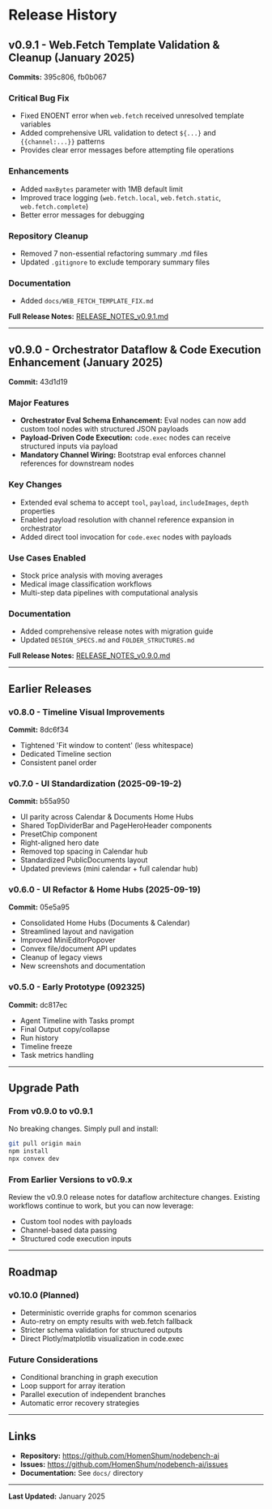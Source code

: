 # Release History

## v0.9.1 - Web.Fetch Template Validation & Cleanup (January 2025)

**Commits:** 395c806, fb0b067

### Critical Bug Fix
- Fixed ENOENT error when `web.fetch` received unresolved template variables
- Added comprehensive URL validation to detect `${...}` and `{{channel:...}}` patterns
- Provides clear error messages before attempting file operations

### Enhancements
- Added `maxBytes` parameter with 1MB default limit
- Improved trace logging (`web.fetch.local`, `web.fetch.static`, `web.fetch.complete`)
- Better error messages for debugging

### Repository Cleanup
- Removed 7 non-essential refactoring summary .md files
- Updated `.gitignore` to exclude temporary summary files

### Documentation
- Added `docs/WEB_FETCH_TEMPLATE_FIX.md`

**Full Release Notes:** [RELEASE_NOTES_v0.9.1.md](./RELEASE_NOTES_v0.9.1.md)

---

## v0.9.0 - Orchestrator Dataflow & Code Execution Enhancement (January 2025)

**Commit:** 43d1d19

### Major Features
- **Orchestrator Eval Schema Enhancement:** Eval nodes can now add custom tool nodes with structured JSON payloads
- **Payload-Driven Code Execution:** `code.exec` nodes can receive structured inputs via payload
- **Mandatory Channel Wiring:** Bootstrap eval enforces channel references for downstream nodes

### Key Changes
- Extended eval schema to accept `tool`, `payload`, `includeImages`, `depth` properties
- Enabled payload resolution with channel reference expansion in orchestrator
- Added direct tool invocation for `code.exec` nodes with payloads

### Use Cases Enabled
- Stock price analysis with moving averages
- Medical image classification workflows
- Multi-step data pipelines with computational analysis

### Documentation
- Added comprehensive release notes with migration guide
- Updated `DESIGN_SPECS.md` and `FOLDER_STRUCTURES.md`

**Full Release Notes:** [RELEASE_NOTES_v0.9.0.md](./RELEASE_NOTES_v0.9.0.md)

---

## Earlier Releases

### v0.8.0 - Timeline Visual Improvements
**Commit:** 8dc6f34

- Tightened 'Fit window to content' (less whitespace)
- Dedicated Timeline section
- Consistent panel order

### v0.7.0 - UI Standardization (2025-09-19-2)
**Commit:** b55a950

- UI parity across Calendar & Documents Home Hubs
- Shared TopDividerBar and PageHeroHeader components
- PresetChip component
- Right-aligned hero date
- Removed top spacing in Calendar hub
- Standardized PublicDocuments layout
- Updated previews (mini calendar + full calendar hub)

### v0.6.0 - UI Refactor & Home Hubs (2025-09-19)
**Commit:** 05e5a95

- Consolidated Home Hubs (Documents & Calendar)
- Streamlined layout and navigation
- Improved MiniEditorPopover
- Convex file/document API updates
- Cleanup of legacy views
- New screenshots and documentation

### v0.5.0 - Early Prototype (092325)
**Commit:** dc817ec

- Agent Timeline with Tasks prompt
- Final Output copy/collapse
- Run history
- Timeline freeze
- Task metrics handling

---

## Upgrade Path

### From v0.9.0 to v0.9.1
No breaking changes. Simply pull and install:
```bash
git pull origin main
npm install
npx convex dev
```

### From Earlier Versions to v0.9.x
Review the v0.9.0 release notes for dataflow architecture changes. Existing workflows continue to work, but you can now leverage:
- Custom tool nodes with payloads
- Channel-based data passing
- Structured code execution inputs

---

## Roadmap

### v0.10.0 (Planned)
- Deterministic override graphs for common scenarios
- Auto-retry on empty results with web.fetch fallback
- Stricter schema validation for structured outputs
- Direct Plotly/matplotlib visualization in code.exec

### Future Considerations
- Conditional branching in graph execution
- Loop support for array iteration
- Parallel execution of independent branches
- Automatic error recovery strategies

---

## Links

- **Repository:** https://github.com/HomenShum/nodebench-ai
- **Issues:** https://github.com/HomenShum/nodebench-ai/issues
- **Documentation:** See `docs/` directory

---

**Last Updated:** January 2025

